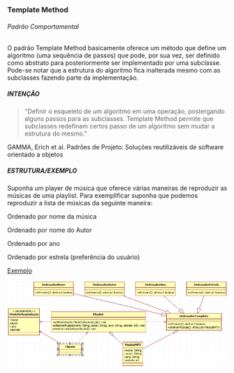 ### Template Method

###### Padrão Comportamental

O padrão Template Method basicamente oferece um método que define um algoritmo (uma sequência de passos) que pode, por sua vez, ser definido como abstrato para posteriormente ser implementado por uma subclasse. Pode-se notar que a estrutura do algoritmo fica inalterada mesmo com as subclasses fazendo parte da implementação.

##### INTENÇÃO

>"Definir o esqueleto de um algoritmo em uma operação, postergando alguns passos para as subclasses. Template Method permite que subclasses redefinam certos passo de um algoritmo sem mudar a estrutura do mesmo." 

GAMMA, Erich et al. Padrões de Projeto: Soluções reutilizáveis de software orientado a objetos

##### ESTRUTURA/EXEMPLO

Suponha um player de música que oferece várias maneiras de reproduzir as músicas de uma playlist. Para exemplificar suponha que podemos reproduzir a lista de músicas da seguinte maneira:

Ordenado por nome da música

Ordenado por nome do Autor

Ordenado por ano

Ordenado por estrela (preferência do usuário)

[Exemplo](src)

![template_method](template-method.png)
